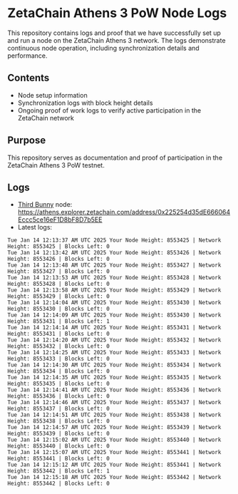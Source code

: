 # ZetaChain Athens 3 PoW Node Logs
This repository contains logs and proof that we have successfully set up and run a node on the ZetaChain Athens 3 network. The logs demonstrate continuous node operation, including synchronization details and performance.

## Contents
- Node setup information
- Synchronization logs with block height details
- Ongoing proof of work logs to verify active participation in the ZetaChain network

## Purpose
This repository serves as documentation and proof of participation in the ZetaChain Athens 3 PoW testnet.

## Logs

- [Third Bunny](https://thirdbunny.xyz/) node: https://athens.explorer.zetachain.com/address/0x225254d35dE666064Eccc5ce16eF1D8bF8D7b5EE
- Latest logs:
```
Tue Jan 14 12:13:37 AM UTC 2025 Your Node Height: 8553425 | Network Height: 8553425 | Blocks Left: 0
Tue Jan 14 12:13:42 AM UTC 2025 Your Node Height: 8553426 | Network Height: 8553426 | Blocks Left: 0
Tue Jan 14 12:13:48 AM UTC 2025 Your Node Height: 8553427 | Network Height: 8553427 | Blocks Left: 0
Tue Jan 14 12:13:53 AM UTC 2025 Your Node Height: 8553428 | Network Height: 8553428 | Blocks Left: 0
Tue Jan 14 12:13:58 AM UTC 2025 Your Node Height: 8553429 | Network Height: 8553429 | Blocks Left: 0
Tue Jan 14 12:14:04 AM UTC 2025 Your Node Height: 8553430 | Network Height: 8553430 | Blocks Left: 0
Tue Jan 14 12:14:09 AM UTC 2025 Your Node Height: 8553430 | Network Height: 8553431 | Blocks Left: 1
Tue Jan 14 12:14:14 AM UTC 2025 Your Node Height: 8553431 | Network Height: 8553431 | Blocks Left: 0
Tue Jan 14 12:14:20 AM UTC 2025 Your Node Height: 8553432 | Network Height: 8553432 | Blocks Left: 0
Tue Jan 14 12:14:25 AM UTC 2025 Your Node Height: 8553433 | Network Height: 8553433 | Blocks Left: 0
Tue Jan 14 12:14:30 AM UTC 2025 Your Node Height: 8553434 | Network Height: 8553434 | Blocks Left: 0
Tue Jan 14 12:14:35 AM UTC 2025 Your Node Height: 8553435 | Network Height: 8553435 | Blocks Left: 0
Tue Jan 14 12:14:41 AM UTC 2025 Your Node Height: 8553436 | Network Height: 8553436 | Blocks Left: 0
Tue Jan 14 12:14:46 AM UTC 2025 Your Node Height: 8553437 | Network Height: 8553437 | Blocks Left: 0
Tue Jan 14 12:14:51 AM UTC 2025 Your Node Height: 8553438 | Network Height: 8553438 | Blocks Left: 0
Tue Jan 14 12:14:57 AM UTC 2025 Your Node Height: 8553439 | Network Height: 8553439 | Blocks Left: 0
Tue Jan 14 12:15:02 AM UTC 2025 Your Node Height: 8553440 | Network Height: 8553440 | Blocks Left: 0
Tue Jan 14 12:15:07 AM UTC 2025 Your Node Height: 8553441 | Network Height: 8553441 | Blocks Left: 0
Tue Jan 14 12:15:12 AM UTC 2025 Your Node Height: 8553441 | Network Height: 8553442 | Blocks Left: 1
Tue Jan 14 12:15:18 AM UTC 2025 Your Node Height: 8553442 | Network Height: 8553442 | Blocks Left: 0
```
